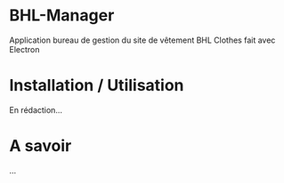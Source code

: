 # BHL-Manager
Application bureau de gestion du site de vêtement BHL Clothes fait avec Electron

# Installation / Utilisation 

En rédaction...
    
# A savoir
...
